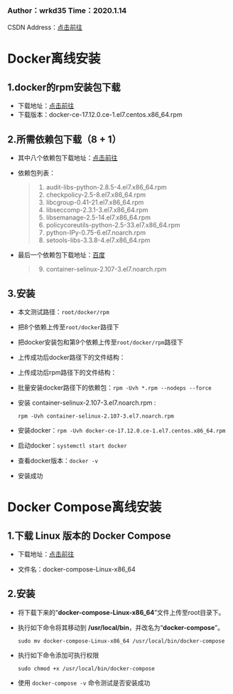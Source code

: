 ### Author：wrkd35																Time：2020.1.14

CSDN Address：[点击前往](https://blog.csdn.net/wrkd35/article/details/103975947)

# Docker离线安装

## 1.docker的rpm安装包下载

- 下载地址：[点击前往](https://download.docker.com/linux/centos/7/x86_64/stable/Packages/)
- 下载版本：docker-ce-17.12.0.ce-1.el7.centos.x86_64.rpm

## 2.所需依赖包下载（8 + 1）

- 其中八个依赖包下载地址：[点击前往](http://mirrors.163.com/centos/7/os/x86_64/Packages/)

- 依赖包列表：

  > 1. audit-libs-python-2.8.5-4.el7.x86_64.rpm
  > 2. checkpolicy-2.5-8.el7.x86_64.rpm
  > 3. libcgroup-0.41-21.el7.x86_64.rpm
  > 4. libseccomp-2.3.1-3.el7.x86_64.rpm
  > 5. libsemanage-2.5-14.el7.x86_64.rpm
  > 6. policycoreutils-python-2.5-33.el7.x86_64.rpm
  > 7. python-IPy-0.75-6.el7.noarch.rpm
  > 8. setools-libs-3.3.8-4.el7.x86_64.rpm

- 最后一个依赖包下载地址：[百度](www.baidu.com)

  > 9. container-selinux-2.107-3.el7.noarch.rpm

## 3.安装

- 本文测试路径：`root/docker/rpm`

- 把8个依赖上传至`root/docker`路径下

- 把docker安装包和第9个依赖上传至`root/docker/rpm`路径下

- 上传成功后docker路径下的文件结构：

- 上传成功后rpm路径下的文件结构：

- 批量安装docker路径下的依赖包：`rpm -Uvh *.rpm --nodeps --force`

- 安装 container-selinux-2.107-3.el7.noarch.rpm : 

  `rpm -Uvh container-selinux-2.107-3.el7.noarch.rpm`

- 安装docker：`rpm -Uvh docker-ce-17.12.0.ce-1.el7.centos.x86_64.rpm`

- 启动docker：`systemctl start docker`

- 查看docker版本：`docker -v`

- 安装成功

# Docker Compose离线安装

## 1.下载 **Linux** 版本的 **Docker Compose**

- 下载地址：[点击前往](https://github.com/docker/compose/releases)

- 文件名：docker-compose-Linux-x86_64


## 2.安装

- 将下载下来的“**docker-compose-Linux-x86_64**”文件上传至root目录下。

- 执行如下命令将其移动到 **/usr/local/bin**，并改名为“**docker-compose**”。

  `sudo mv docker-compose-Linux-x86_64 /usr/local/bin/docker-compose`

- 执行如下命令添加可执行权限

  `sudo chmod +x /usr/local/bin/docker-compose`

- 使用 `docker-compose -v` 命令测试是否安装成功


